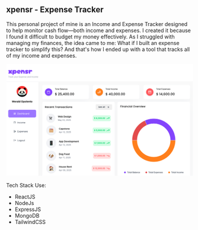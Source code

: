 
## xpensr - Expense Tracker

This personal project of mine is an Income and Expense Tracker designed to help monitor cash flow—both income and expenses. I created it because I found it difficult to budget my money effectively. As I struggled with managing my finances, the idea came to me: What if I built an expense tracker to simplify this? And that's how I ended up with a tool that tracks all of my income and expenses.

![image alt](https://raw.githubusercontent.com/weraldco/xpensr-expensetracker/refs/heads/master/xpensr%20-%20screenshot.png)

Tech Stack Use: 
- ReactJS
- NodeJs
- ExpressJS
- MongoDB
- TailwindCSS
